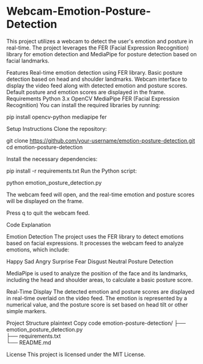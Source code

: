 # Webcam-Emotion-Posture-Detection
This project utilizes a webcam to detect the user's emotion and posture in real-time. The project leverages the FER (Facial Expression Recognition) library for emotion detection and MediaPipe for posture detection based on facial landmarks.

Features
Real-time emotion detection using FER library.
Basic posture detection based on head and shoulder landmarks.
Webcam interface to display the video feed along with detected emotion and posture scores.
Default posture and emotion scores are displayed in the frame.
Requirements
Python 3.x
OpenCV
MediaPipe
FER (Facial Expression Recognition)
You can install the required libraries by running:

pip install opencv-python mediapipe fer


Setup Instructions
Clone the repository:

git clone https://github.com/your-username/emotion-posture-detection.git
cd emotion-posture-detection

Install the necessary dependencies:

pip install -r requirements.txt
Run the Python script:

python emotion_posture_detection.py

The webcam feed will open, and the real-time emotion and posture scores will be displayed on the frame.

Press q to quit the webcam feed.

Code Explanation

Emotion Detection
The project uses the FER library to detect emotions based on facial expressions. It processes the webcam feed to analyze emotions, which include:

Happy
Sad
Angry
Surprise
Fear
Disgust
Neutral
Posture Detection

MediaPipe is used to analyze the position of the face and its landmarks, including the head and shoulder areas, to calculate a basic posture score.

Real-Time Display
The detected emotion and posture scores are displayed in real-time overlaid on the video feed. The emotion is represented by a numerical value, and the posture score is set based on head tilt or other simple markers.

Project Structure
plaintext
Copy code
emotion-posture-detection/
├── emotion_posture_detection.py  
├── requirements.txt           
└── README.md                    

License
This project is licensed under the MIT License.

